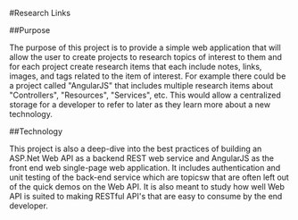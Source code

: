 #Research Links

##Purpose

The purpose of this project is to provide a simple web application that will allow the user to create projects to research topics of interest to them and for each project create research items that each include notes, links, images, and tags related to the item of interest.  For example there could be a project called "AngularJS" that includes multiple research items about "Controllers", "Resources", "Services", etc.  This would allow a centralized storage for a developer to refer to later as they learn more about a new technology.

##Technology

This project is also a deep-dive into the best practices of building an ASP.Net Web API as a backend REST web service and AngularJS as the front end web single-page web application.  It includes authentication and unit testing of the back-end service which are topicsw that are often left out of the quick demos on the Web API. It is also meant to study how well Web API is suited to making RESTful API's that are easy to consume by the end developer.